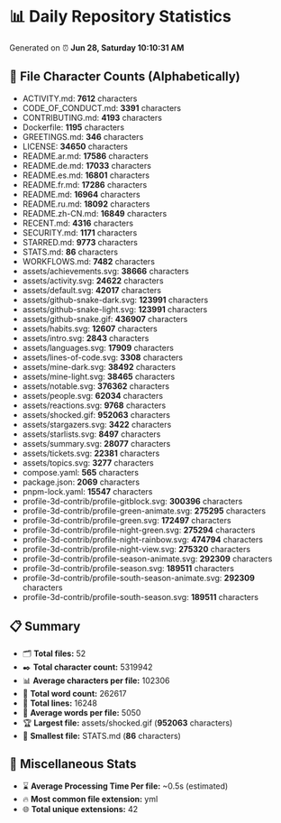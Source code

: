 # 📊 Daily Repository Statistics
Generated on ⏰ **Jun 28, Saturday 10:10:31 AM**

## 📂 File Character Counts (Alphabetically)
- ACTIVITY.md: **7612** characters
- CODE_OF_CONDUCT.md: **3391** characters
- CONTRIBUTING.md: **4193** characters
- Dockerfile: **1195** characters
- GREETINGS.md: **346** characters
- LICENSE: **34650** characters
- README.ar.md: **17586** characters
- README.de.md: **17033** characters
- README.es.md: **16801** characters
- README.fr.md: **17286** characters
- README.md: **16964** characters
- README.ru.md: **18092** characters
- README.zh-CN.md: **16849** characters
- RECENT.md: **4316** characters
- SECURITY.md: **1171** characters
- STARRED.md: **9773** characters
- STATS.md: **86** characters
- WORKFLOWS.md: **7482** characters
- assets/achievements.svg: **38666** characters
- assets/activity.svg: **24622** characters
- assets/default.svg: **42017** characters
- assets/github-snake-dark.svg: **123991** characters
- assets/github-snake-light.svg: **123991** characters
- assets/github-snake.gif: **436907** characters
- assets/habits.svg: **12607** characters
- assets/intro.svg: **2843** characters
- assets/languages.svg: **17909** characters
- assets/lines-of-code.svg: **3308** characters
- assets/mine-dark.svg: **38492** characters
- assets/mine-light.svg: **38465** characters
- assets/notable.svg: **376362** characters
- assets/people.svg: **62034** characters
- assets/reactions.svg: **9768** characters
- assets/shocked.gif: **952063** characters
- assets/stargazers.svg: **3422** characters
- assets/starlists.svg: **8497** characters
- assets/summary.svg: **28077** characters
- assets/tickets.svg: **22381** characters
- assets/topics.svg: **3277** characters
- compose.yaml: **565** characters
- package.json: **2069** characters
- pnpm-lock.yaml: **15547** characters
- profile-3d-contrib/profile-gitblock.svg: **300396** characters
- profile-3d-contrib/profile-green-animate.svg: **275295** characters
- profile-3d-contrib/profile-green.svg: **172497** characters
- profile-3d-contrib/profile-night-green.svg: **275294** characters
- profile-3d-contrib/profile-night-rainbow.svg: **474794** characters
- profile-3d-contrib/profile-night-view.svg: **275320** characters
- profile-3d-contrib/profile-season-animate.svg: **292309** characters
- profile-3d-contrib/profile-season.svg: **189511** characters
- profile-3d-contrib/profile-south-season-animate.svg: **292309** characters
- profile-3d-contrib/profile-south-season.svg: **189511** characters

## 📋 Summary
- 🗂️ **Total files:** 52
- ✒️ **Total character count:** 5319942
- 📊 **Average characters per file:** 102306
- 📝 **Total word count:** 262617
- 🧾 **Total lines:** 16248
- 📐 **Average words per file:** 5050
- 🏆 **Largest file:** assets/shocked.gif (**952063** characters)
- 🥉 **Smallest file:** STATS.md (**86** characters)

## 🌟 Miscellaneous Stats
- ⌛ **Average Processing Time Per file:** ~0.5s (estimated)
- 🔥 **Most common file extension:** yml
- 🌐 **Total unique extensions:** 42

